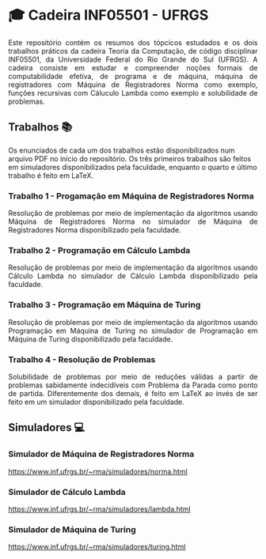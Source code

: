 # :mortar_board: Cadeira INF05501 - UFRGS

<p align="justify">
Este repositório contém os resumos dos tópcicos estudados e os dois trabalhos práticos da cadeira Teoria da Computação, de código disciplinar INF05501, da Universidade Federal do Rio Grande do Sul (UFRGS). A cadeira consiste em estudar e compreender noções formais de computabilidade efetiva, de programa e de máquina, máquina de registradores com Máquina de Registradores Norma como exemplo, funções recursivas com Cáluculo Lambda como exemplo e solubilidade de problemas.
</p>

## Trabalhos :books:

Os enunciados de cada um dos trabalhos estão disponibilizados num arquivo PDF no início do repositório. Os três primeiros trabalhos são feitos em simuladores disponibilizados pela faculdade, enquanto o quarto e último trabalho é feito em LaTeX.

### Trabalho 1 - Progamação em Máquina de Registradores Norma

<p align="justify">
Resolução de problemas por meio de implementação da algoritmos usando Máquina de Registradores Norma no simulador de Máquina de Registradores Norma disponibilizado pela faculdade.
</p>

### Trabalho 2 - Programação em Cálculo Lambda

<p align="justify">
Resolução de problemas por meio de implementação da algoritmos usando Cálculo Lambda no simulador de Cálculo Lambda disponibilizado pela faculdade.
</p>

### Trabalho 3 - Programação em Máquina de Turing

<p align="justify">
Resolução de problemas por meio de implementação da algoritmos usando Programação em Máquina de Turing no simulador de Programação em Máquina de Turing disponibilizado pela faculdade.
</p>

### Trabalho 4 - Resolução de Problemas

<p align="justify">
Solubilidade de problemas por meio de reduções válidas a partir de problemas sabidamente indecidíveis com Problema da Parada como ponto de partida. Diferentemente dos demais, é feito em LaTeX ao invés de ser feito em um simulador disponibilizado pela faculdade.
</p>

## Simuladores :computer:

### Simulador de Máquina de Registradores Norma

https://www.inf.ufrgs.br/~rma/simuladores/norma.html

### Simulador de Cálculo Lambda

https://www.inf.ufrgs.br/~rma/simuladores/lambda.html

### Simulador de Máquina de Turing

https://www.inf.ufrgs.br/~rma/simuladores/turing.html
